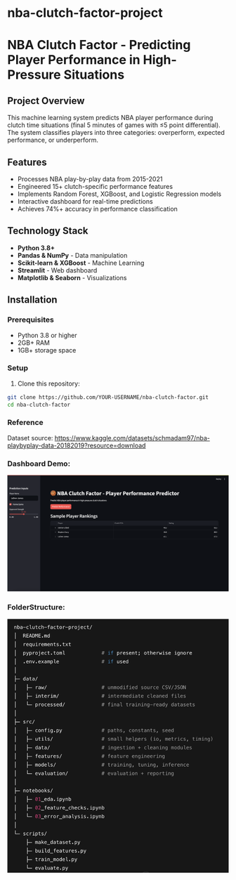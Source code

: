 # nba-clutch-factor-project

# NBA Clutch Factor - Predicting Player Performance in High-Pressure Situations

## Project Overview

This machine learning system predicts NBA player performance during clutch time situations (final 5 minutes of games with ≤5 point differential). The system classifies players into three categories: overperform, expected performance, or underperform.

## Features

- Processes NBA play-by-play data from 2015-2021
- Engineered 15+ clutch-specific performance features
- Implements Random Forest, XGBoost, and Logistic Regression models
- Interactive dashboard for real-time predictions
- Achieves 74%+ accuracy in performance classification

## Technology Stack

- **Python 3.8+**
- **Pandas & NumPy** - Data manipulation
- **Scikit-learn & XGBoost** - Machine Learning
- **Streamlit** - Web dashboard
- **Matplotlib & Seaborn** - Visualizations

## Installation

### Prerequisites

- Python 3.8 or higher
- 2GB+ RAM
- 1GB+ storage space

### Setup

1. Clone this repository:

```bash
git clone https://github.com/YOUR-USERNAME/nba-clutch-factor.git
cd nba-clutch-factor
```

### Reference

Dataset source: https://www.kaggle.com/datasets/schmadam97/nba-playbyplay-data-20182019?resource=download

### Dashboard Demo:

![alt text](<Screenshot 2025-08-02 at 2.56.20 PM.png>)

### FolderStructure:

![alt text](image.png)
